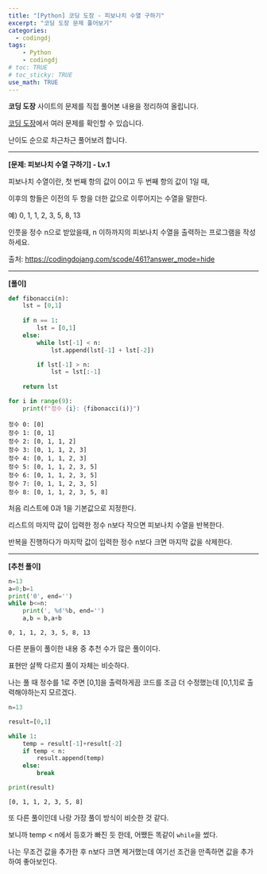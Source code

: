 ```yaml
---
title: "[Python] 코딩 도장 - 피보나치 수열 구하기"
excerpt: "코딩 도장 문제 풀어보기"
categories: 
  - codingdj
tags: 
    - Python
    - codingdj
# toc: TRUE
# toc_sticky: TRUE
use_math: TRUE
---
```


**코딩 도장** 사이트의 문제를 직접 풀어본 내용을 정리하여 올립니다.

[코딩 도장](https://codingdojang.com/)에서 여러 문제를 확인할 수 있습니다.

난이도 순으로 차근차근 풀어보려 합니다.

---

**[문제: 피보나치 수열 구하기] - Lv.1**

피보나치 수열이란, 첫 번째 항의 값이 0이고 두 번째 항의 값이 1일 때, 

이후의 항들은 이전의 두 항을 더한 값으로 이루어지는 수열을 말한다.

예) 0, 1, 1, 2, 3, 5, 8, 13

인풋을 정수 n으로 받았을때, n 이하까지의 피보나치 수열을 출력하는 프로그램을 작성하세요.

출처: <https://codingdojang.com/scode/461?answer_mode=hide>

---

**[풀이]**


```python
def fibonacci(n):
    lst = [0,1]
    
    if n == 1:
        lst = [0,1]
    else:
        while lst[-1] < n:
            lst.append(lst[-1] + lst[-2])

        if lst[-1] > n:
            lst = lst[:-1]
        
    return lst

for i in range(9):
    print(f"정수 {i}: {fibonacci(i)}")
```

    정수 0: [0]
    정수 1: [0, 1]
    정수 2: [0, 1, 1, 2]
    정수 3: [0, 1, 1, 2, 3]
    정수 4: [0, 1, 1, 2, 3]
    정수 5: [0, 1, 1, 2, 3, 5]
    정수 6: [0, 1, 1, 2, 3, 5]
    정수 7: [0, 1, 1, 2, 3, 5]
    정수 8: [0, 1, 1, 2, 3, 5, 8]
    

처음 리스트에 0과 1을 기본값으로 지정한다.

리스트의 마지막 값이 입력한 정수 n보다 작으면 피보나치 수열을 반복한다.

반복을 진행하다가 마지막 값이 입력한 정수 n보다 크면 마지막 값을 삭제한다.

---

**[추천 풀이]**


```python
n=13
a=0;b=1
print('0', end='')
while b<=n:
    print(', %d'%b, end='')
    a,b = b,a+b
```

    0, 1, 1, 2, 3, 5, 8, 13

다른 분들이 풀이한 내용 중 추천 수가 많은 풀이이다.

표현만 살짝 다르지 풀이 자체는 비슷하다.

나는 풀 때 정수를 1로 주면 [0,1]을 출력하게끔 코드를 조금 더 수정했는데 [0,1,1]로 출력해야하는지 모르겠다.


```python
n=13

result=[0,1]

while 1:
    temp = result[-1]+result[-2]
    if temp < n: 
        result.append(temp)
    else:
        break

print(result)
```

    [0, 1, 1, 2, 3, 5, 8]
    

또 다른 풀이인데 나랑 가장 풀이 방식이 비슷한 것 같다.

보니까 temp < n에서 등호가 빠진 듯 한데, 어쨌든 똑같이 `while`을 썼다.

나는 무조건 값을 추가한 후 n보다 크면 제거했는데 여기선 조건을 만족하면 값을 추가하여 좋아보인다.
